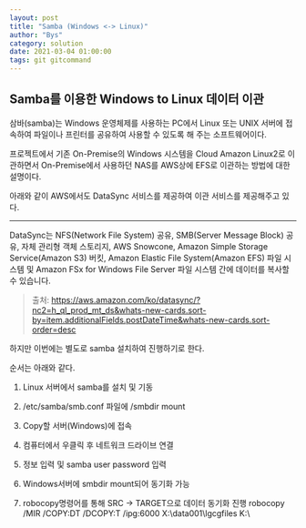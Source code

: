 ```yaml
---
layout: post
title: "Samba (Windows <-> Linux)"
author: "Bys"
category: solution
date: 2021-03-04 01:00:00
tags: git gitcommand
---
```



## Samba를 이용한 Windows to Linux 데이터 이관

삼바(samba)는 Windows 운영체제를 사용하는 PC에서 Linux 또는 UNIX 서버에 접속하여 파일이나 프린터를 공유하여 사용할 수 있도록 해 주는 소프트웨어이다.

프로젝트에서 기존 On-Premise의 Windows 시스템을 Cloud Amazon Linux2로 이관하면서 On-Premise에서 사용하던 NAS를 AWS상에 EFS로 이관하는 방법에 대한 설명이다.  

아래와 같이 AWS에서도 DataSync 서비스를 제공하여 이관 서비스를 제공해주고 있다.  

---
DataSync는 NFS(Network File System) 공유, SMB(Server Message Block) 공유, 자체 관리형 객체 스토리지, AWS Snowcone, Amazon Simple Storage Service(Amazon S3) 버킷, Amazon Elastic File System(Amazon EFS) 파일 시스템 및 Amazon FSx for Windows File Server 파일 시스템 간에 데이터를 복사할 수 있습니다.
> 출처: https://aws.amazon.com/ko/datasync/?nc2=h_ql_prod_mt_ds&whats-new-cards.sort-by=item.additionalFields.postDateTime&whats-new-cards.sort-order=desc

하지만 이번에는 별도로 samba 설치하여 진행하기로 한다.

순서는 아래와 같다.

1. Linux 서버에서 samba를 설치 및 기동

2. /etc/samba/smb.conf 파일에 /smbdir mount
	
3. Copy할 서버(Windows)에 접속

4. 컴퓨터에서 우클릭 후 네트워크 드라이브 연결

5. 정보 입력 및 samba user password 입력

6. Windows서버에 smbdir mount되어 동기화 가능

7. robocopy명령어를 통해 SRC -> TARGET으로 데이터 동기화 진행
	robocopy /MIR /COPY:DT /DCOPY:T /ipg:6000 X:\data001\lgcgfiles K:\





